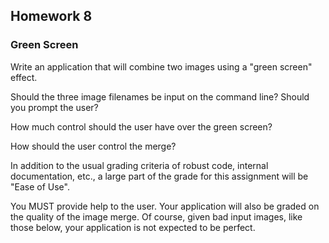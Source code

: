 ## Homework 8
### Green Screen

Write an application that will combine two images using a "green screen" effect.

Should the three image filenames be input on the command line? Should you prompt the user?

How much control should the user have over the green screen?

How should the user control the merge?

In addition to the usual grading criteria of robust code, internal documentation, etc.,
a large part of the grade for this assignment will be "Ease of Use".

You MUST provide help to the user. Your application will also be graded on the quality of
the image merge. Of course, given bad input images, like those below, your application is
not expected to be perfect.
